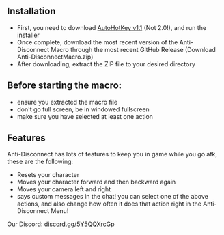 ## Installation
* First, you need to download [AutoHotKey v1.1](https://www.autohotkey.com/) (Not 2.0!), and run the installer
* Once complete, download the most recent version of the Anti-Disconnect Macro through the most recent GitHub Release (Download Anti-DisconnectMacro.zip)
* After downloading, extract the ZIP file to your desired directory
## Before starting the macro:

* ensure you extracted the macro file
* don't go full screen, be in windowed fullscreen
* make sure you have selected at least one action

## Features
Anti-Disconnect has lots of features to keep you in game while you go afk, these are the following:
* Resets your character
* Moves your character forward and then backward again
* Moves your camera left and right
* says custom messages in the chat!
you can select one of the above actions, and also change how often it does that action right in the Anti-Disconnect Menu!

Our Discord: [discord.gg/5Y5QQXrcGp](https://discord.gg/5Y5QQXrcGp)
